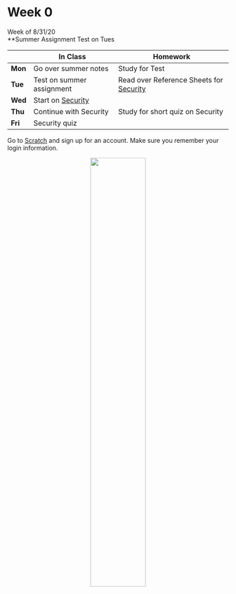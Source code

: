 # Week 0
  
Week of 8/31/20  
**Summer Assignment Test on Tues
  

  |       |In Class               |Homework   |
  |-------|---------              |---------  |
  |**Mon**|Go over summer notes |Study for Test|
  |**Tue**|Test on summer assignment |Read over Reference Sheets for [Security](\ap\curriculum\understanding_technology\security) |
  |**Wed**|Start on [Security](\ap\curriculum\understanding_technology\security) | |
  |**Thu**|Continue with Security |Study for short quiz on Security |
  |**Fri**|Security quiz | |

  Go to [Scratch](https://scratch.mit.edu) and sign up for an account. Make sure you remember your login information. 

<div style="text-align:center">
<img src="" alt="" width="50%">
</div>